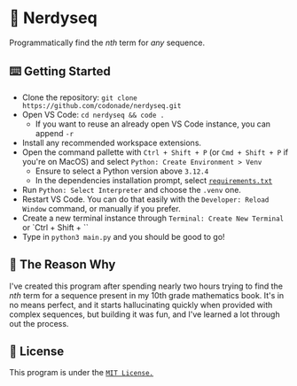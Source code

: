 # 🥸 Nerdyseq

Programmatically find the $nth$ term for *any* sequence.

## ⌨️ Getting Started

- Clone the repository: `git clone https://github.com/codonade/nerdyseq.git`
- Open VS Code: `cd nerdyseq && code .`
  - If you want to reuse an already open VS Code instance, you can append `-r`
- Install any recommended workspace extensions.
- Open the command pallette with `Ctrl + Shift + P` (or `Cmd + Shift + P` if you're
on MacOS) and select `Python: Create Environment > Venv`
  - Ensure to select a Python version above `3.12.4`
  - In the dependencies installation prompt, select [`requirements.txt`](requirements.txt)
- Run `Python: Select Interpreter` and choose the `.venv` one.
- Restart VS Code. You can do that easily with the `Developer: Reload Window` command,
or manually if you prefer.
- Create a new terminal instance through `Terminal: Create New Terminal` or
`Ctrl + Shift + \``
- Type in `python3 main.py` and you should be good to go!

## 🤔 The Reason Why

I've created this program after spending nearly two hours trying to find the $nth$
term for a sequence present in my 10th grade mathematics book. It's in no means
perfect, and it starts hallucinating quickly when provided with complex sequences,
but building it was fun, and I've learned a lot through out the process.

## 🪪 License

This program is under the [`MIT License.`](LICENSE.txt)
